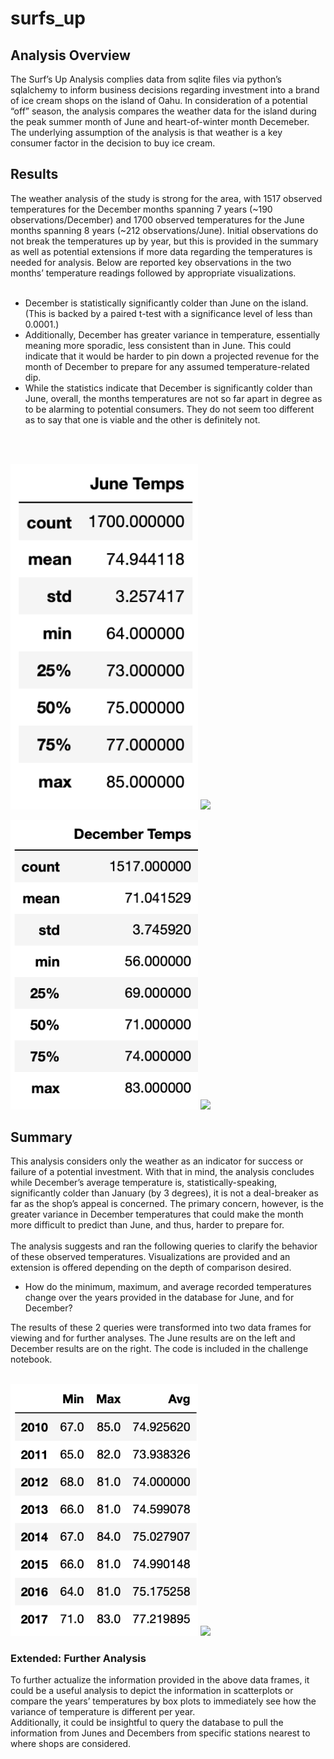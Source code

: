 # surfs_up
## Analysis Overview
The Surf’s Up Analysis complies data from sqlite files via python’s sqlalchemy to inform business decisions regarding investment into a brand of ice cream shops on the island of Oahu. In consideration of a potential “off” season, the analysis compares the weather data for the island during the peak summer month of June and heart-of-winter month Decemeber. The underlying assumption of the analysis is that weather is a key consumer factor in the decision to buy ice cream.
## Results
The weather analysis of the study is strong for the area, with 1517 observed temperatures for the December months spanning 7 years (~190 observations/December) and 1700 observed temperatures for the June months spanning 8 years (~212 observations/June). Initial observations do not break the temperatures up by year, but this is provided in the summary as well as potential extensions if more data regarding the temperatures is needed for analysis. Below are reported key observations in the two months’ temperature readings followed by appropriate visualizations. <br /> <br />

* December is statistically significantly colder than June on the island. (This is backed by a paired t-test with a significance level of less than 0.0001.)
* Additionally, December has greater variance in temperature, essentially meaning more sporadic, less consistent than in June. This could indicate that it would be harder to pin down a projected revenue for the month of December to prepare for any assumed temperature-related dip.
* While the statistics indicate that December is significantly colder than June, overall, the months temperatures are not so far apart in degree as to be alarming to potential consumers. They do not seem too different as to say that one is viable and the other is definitely not. 
  
<br /> <br />

<p float="middle">
  <img src="Data/June_Temps.png" width="300" />
  <img src=“Data/Fig1.png” width=“300” />
</p> 

<p float="middle">
  <img src="Data/Dec_temps.png" width="300" />
  <img src=“Data/Fig2.png” width=“300” />
</p> 

## Summary
This analysis considers only the weather as an indicator for success or failure of a potential investment. With that in mind, the analysis concludes while December’s average temperature is, statistically-speaking, significantly colder than January (by 3 degrees), it is not a deal-breaker as far as the shop’s appeal is concerned. The primary concern, however, is the greater variance in December temperatures that could make the month more difficult to predict than June, and thus, harder to prepare for. <br /> <br />
The analysis suggests and ran the following queries to clarify the behavior of these observed temperatures. Visualizations are provided and an extension is offered depending on the depth of comparison desired. 

* How do the minimum, maximum, and average recorded temperatures change over the years provided in the database for June, and for December? 

The results of these 2 queries were transformed into two data frames for viewing and for further analyses. The June results are on the left and December results are on the right. The code is included in the challenge notebook. <br /> <br />

<p float="middle">
  <img src="Data/june_stats_year.png" width="300" />
  <img src=“Data/dec_stats_year.png” width=“300” />
</p> 

### Extended: Further Analysis 
To further actualize the information provided in the above data frames, it could be a useful analysis to depict the information in scatterplots or compare the years’ temperatures by box plots to immediately see how the variance of temperature is different per year.  <br />
Additionally, it could be insightful to query the database to pull the information from Junes and Decembers from specific stations nearest to where shops are considered. 